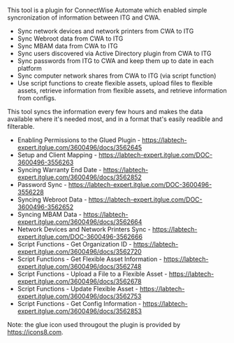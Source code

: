 This tool is a plugin for ConnectWise Automate which enabled simple syncronization of information between ITG and CWA. 
  - Sync network devices and network printers from CWA to ITG
  - Sync Webroot data from CWA to ITG
  - Sync MBAM data from CWA to ITG
  - Sync users discovered via Active Directory plugin from CWA to ITG
  - Sync passwords from ITG to CWA and keep them up to date in each platform
  - Sync computer network shares from CWA to ITG (via script function)
  - Use script functions to create flexible assets, upload files to flexible assets, retrieve information from flexible assets, and retrieve information from configs.
  
This tool syncs the information every few hours and makes the data available where it's needed most, and in a format that's easily readible and filterable.

- Enabling Permissions to the Glued Plugin - https://labtech-expert.itglue.com/3600496/docs/3562645
- Setup and Client Mapping - https://labtech-expert.itglue.com/DOC-3600496-3556263
- Syncing Warranty End Date - https://labtech-expert.itglue.com/3600496/docs/3562852
- Password Sync - https://labtech-expert.itglue.com/DOC-3600496-3556228
- Syncing Webroot Data - https://labtech-expert.itglue.com/DOC-3600496-3562652
- Syncing MBAM Data - https://labtech-expert.itglue.com/3600496/docs/3562664
- Network Devices and Network Printers Sync - https://labtech-expert.itglue.com/DOC-3600496-3562666
- Script Functions - Get Organization ID - https://labtech-expert.itglue.com/3600496/docs/3562720
- Script Functions - Get Flexible Asset Information - https://labtech-expert.itglue.com/3600496/docs/3562748
- Script Functions - Upload a File to a Flexible Asset - https://labtech-expert.itglue.com/3600496/docs/3562678
- Script Functions - Update Flexible Asset - https://labtech-expert.itglue.com/3600496/docs/3562753
- Script Functions - Get Config Information - https://labtech-expert.itglue.com/3600496/docs/3562853


Note: the glue icon used througout the plugin is provided by https://icons8.com.
